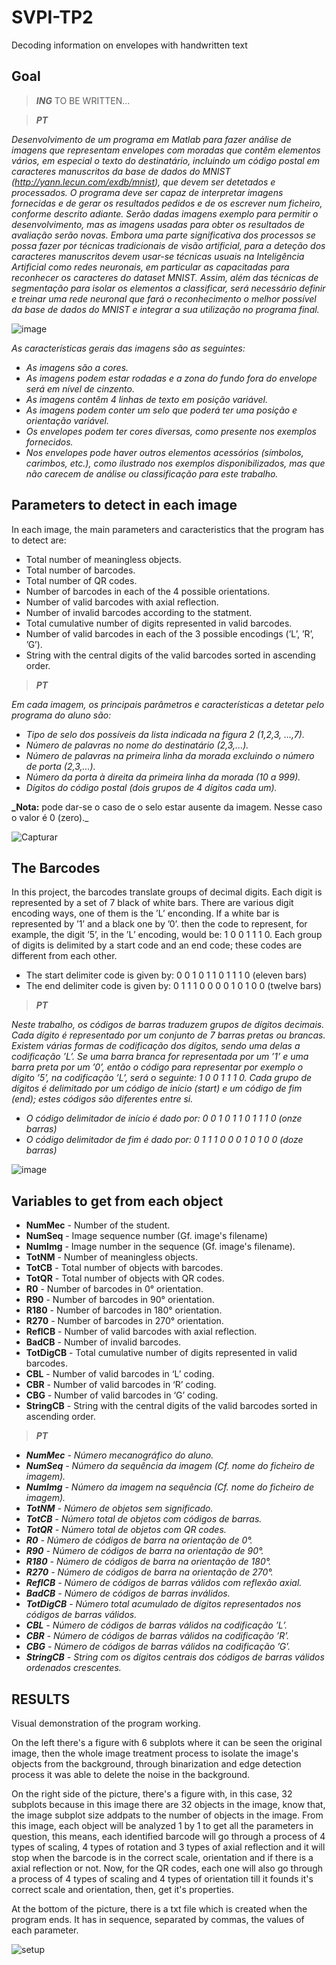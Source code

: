 # SVPI-TP2
Decoding information on envelopes with handwritten text

## Goal
> _**ING**_
> TO BE WRITTEN...

> _**PT**_

 _Desenvolvimento de um programa em Matlab para fazer análise de imagens que representam envelopes
com moradas que contêm elementos vários, em especial o texto do destinatário, incluindo um código
postal em caracteres manuscritos da base de dados do MNIST (http://yann.lecun.com/exdb/mnist),
que devem ser detetados e processados. O programa deve ser capaz de interpretar imagens fornecidas
e de gerar os resultados pedidos e de os escrever num ficheiro, conforme descrito adiante. Serão dadas
imagens exemplo para permitir o desenvolvimento, mas as imagens usadas para obter os resultados
de avaliação serão novas. Embora uma parte significativa dos processos se possa fazer por técnicas
tradicionais de visão artificial, para a deteção dos caracteres manuscritos devem usar-se técnicas usuais
na Inteligência Artificial como redes neuronais, em particular as capacitadas para reconhecer os caracteres
do dataset MNIST. Assim, além das técnicas de segmentação para isolar os elementos a classificar, será
necessário definir e treinar uma rede neuronal que fará o reconhecimento o melhor possível da base de
dados do MNIST e integrar a sua utilização no programa final._

![image](https://github.com/Nunoc99/SVPI-TP2/assets/114221939/14fc3279-4fb1-4277-9ea9-734807deddaa)

_As características gerais das imagens são as seguintes:_
+ _As imagens são a cores._
+ _As imagens podem estar rodadas e a zona do fundo fora do envelope será em nível de cinzento._
+ _As imagens contêm 4 linhas de texto em posição variável._
+ _As imagens podem conter um selo que poderá ter uma posição e orientação variável._
+ _Os envelopes podem ter cores diversas, como presente nos exemplos fornecidos._
+ _Nos envelopes pode haver outros elementos acessórios (símbolos, carimbos, etc.), como ilustrado
nos exemplos disponibilizados, mas que não carecem de análise ou classificação para este trabalho._

 
## Parameters to detect in each image
In each image, the main parameters and caracteristics that the program has to detect are:
+ Total number of meaningless objects.
+ Total number of barcodes.
+ Total number of QR codes.
+ Number of barcodes in each of the 4 possible orientations.
+ Number of valid barcodes with axial reflection.
+ Number of invalid barcodes according to the statment.
+ Total cumulative number of digits represented in valid barcodes.
+ Number of valid barcodes in each of the 3 possible encodings (’L’, ’R’, ’G’).
+ String with the central digits of the valid barcodes sorted in ascending order.

> _**PT**_

 _Em cada imagem, os principais parâmetros e características a detetar pelo programa do aluno são:_
+ _Tipo de selo dos possíveis da lista indicada na figura 2 (1,2,3, ...,7)._
+ _Número de palavras no nome do destinatário (2,3,...)._
+ _Número de palavras na primeira linha da morada excluindo o número de porta (2,3,...)._
+ _Número da porta à direita da primeira linha da morada (10 a 999)._
+ _Dígitos do código postal (dois grupos de 4 dígitos cada um)._
  
 **_Nota:** pode dar-se o caso de o selo estar ausente da imagem. Nesse caso o valor é 0 (zero)._


![Capturar](https://github.com/Nunoc99/SVPI-TP1/assets/114221939/306f631a-995d-4163-9e90-d72609854b31)


## The Barcodes
In this project, the barcodes translate groups of decimal digits. Each digit is represented by a set of 7
black of white bars. There are various digit encoding ways, one of them is the ’L’ enconding. If a white bar 
is represented by ’1’ and a black one by ’0’. then the code to represent, for example, the digit ’5’, in the 
’L’ encoding, would be: 1 0 0 1 1 1 0. Each group of digits is delimited by a start code and an end code; 
these codes are different from each other.

+ The start delimiter code is given by: 0 0 1 0 1 1 0 1 1 1 0 (eleven bars)
+ The end delimiter code is given by: 0 1 1 1 0 0 0 0 1 0 1 0 0 (twelve bars)

> _**PT**_

_Neste trabalho, os códigos de barras traduzem grupos de dígitos decimais. Cada dígito é representado
por um conjunto de 7 barras pretas ou brancas. Existem várias formas de codificação dos dígitos, sendo
uma delas a codificação ’L’. Se uma barra branca for representada por um ’1’ e uma barra preta por um
’0’, então o código para representar por exemplo o dígito ’5’, na codificação ’L’, será o seguinte: 1 0 0
1 1 1 0. Cada grupo de dígitos é delimitado por um código de início (start) e um código de fim (end);
estes códigos são diferentes entre si._
+ _O código delimitador de início é dado por: 0 0 1 0 1 1 0 1 1 1 0 (onze barras)_
+ _O código delimitador de fim é dado por: 0 1 1 1 0 0 0 1 0 1 0 0 (doze barras)_

![image](https://github.com/Nunoc99/SVPI-TP1/assets/114221939/75055310-b6d7-4ad0-b4a8-d14aefc11b64)


## Variables to get from each object
+ **NumMec** - Number of the student.
+ **NumSeq** - Image sequence number (Gf. image's filename)
+ **NumImg** - Image number in the sequence (Gf. image's filename).
+ **TotNM** - Number of meaningless objects.
+ **TotCB** - Total number of objects with barcodes.
+ **TotQR** - Total number of objects with QR codes.
+ **R0** - Number of barcodes in 0° orientation.
+ **R90** - Number of barcodes in 90° orientation.
+ **R180** - Number of barcodes in 180° orientation.
+ **R270** - Number of barcodes in 270° orientation.
+ **ReflCB** - Number of valid barcodes with axial reflection.
+ **BadCB** - Number of invalid barcodes.
+ **TotDigCB** - Total cumulative number of digits represented in valid barcodes.
+ **CBL** - Number of valid barcodes in ‘L’ coding.
+ **CBR** - Number of valid barcodes in ‘R’ coding.
+ **CBG** - Number of valid barcodes in ‘G’ coding.
+ **StringCB** - String with the central digits of the valid barcodes sorted in ascending order.

> _**PT**_
+ _**NumMec** - Número mecanográfico do aluno._
+ _**NumSeq** - Número da sequência da imagem (Cf. nome do ficheiro de imagem)._
+ _**NumImg** - Número da imagem na sequência (Cf. nome do ficheiro de imagem)._
+ _**TotNM** - Número de objetos sem significado._
+ _**TotCB** - Número total de objetos com códigos de barras._
+ _**TotQR** - Número total de objetos com QR codes._
+ _**R0** - Número de códigos de barra na orientação de 0°._
+ _**R90** - Número de códigos de barra na orientação de 90°._
+ _**R180** - Número de códigos de barra na orientação de 180°._
+ _**R270** - Número de códigos de barra na orientação de 270°._
+ _**ReflCB** - Número de códigos de barras válidos com reflexão axial._
+ _**BadCB** - Número de códigos de barras inválidos._
+ _**TotDigCB** - Número total acumulado de dígitos representados nos códigos de barras válidos._
+ _**CBL** - Número de códigos de barras válidos na codificação ’L’._
+ _**CBR** - Número de códigos de barras válidos na codificação ’R’._
+ _**CBG** - Número de códigos de barras válidos na codificação ’G’._
+ _**StringCB** - String com os dígitos centrais dos códigos de barras válidos ordenados crescentes._


## RESULTS
Visual demonstration of the program working.

On the left there's a figure with 6 subplots where it can be seen the original image, then the whole image treatment process to isolate the image's objects from the background, through binarization and edge detection process it was able to delete the noise in the background.

On the right side of the picture, there's a figure with, in this case, 32 subplots because in this image there are 32 objects in the image, know that, the image subplot size addpats to the number of objects in the image. From this image, each object will be analyzed 1 by 1 to get all the parameters in question, this means, each identified barcode will go through a process of 4 types of scaling, 4 types of rotation and 3 types of axial reflection and it will stop when the barcode is in the correct scale, orientation and if there is a axial reflection or not. Now, for the QR codes, each one will also go through a process of 4 types of scaling and 4 types of orientation till it founds it's correct scale and orientation, then, get it's properties.

At the bottom of the picture, there is a txt file which is created when the program ends. It has in sequence, separated by commas, the values of each parameter.

![setup](https://github.com/Nunoc99/SVPI-TP1/assets/114221939/68917b7a-296c-45d2-bec9-b803da5c5c24)

